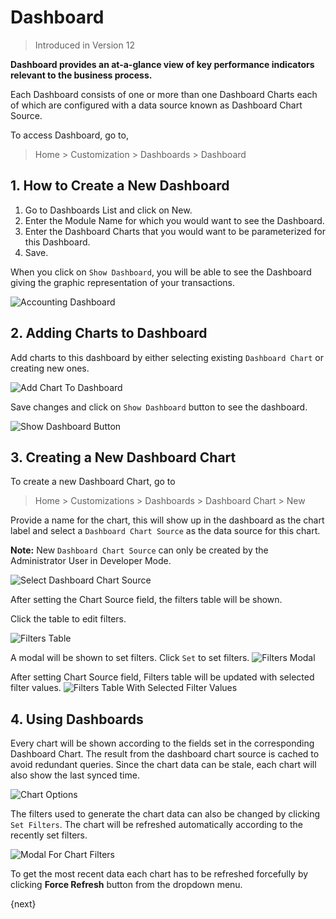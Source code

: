 <!-- add-breadcrumbs -->
# Dashboard

> Introduced in Version 12

**Dashboard provides an at-a-glance view of key performance indicators relevant to the business process.**

Each Dashboard consists of one or more than one Dashboard Charts each of which are configured with a data source known as Dashboard Chart Source.

To access Dashboard, go to,

> Home > Customization > Dashboards > Dashboard

## 1. How to Create a New Dashboard

1. Go to Dashboards List and click on New.
2. Enter the Module Name for which you would want to see the Dashboard.
3. Enter the Dashboard Charts that you would want to be parameterized for this Dashboard. 
4. Save.

When you click on `Show Dashboard`, you will be able to see the Dashboard giving the graphic representation of your transactions.

<img class="screenshot" alt="Accounting Dashboard" src="{{docs_base_url}}/assets/img/customize/dashboard-0.png">

## 2. Adding Charts to Dashboard

Add charts to this dashboard by either selecting existing `Dashboard Chart` or creating new ones.

<img class="screenshot" alt="Add Chart To Dashboard" src="{{docs_base_url}}/assets/img/customize/dashboard-1.png">

Save changes and click on `Show Dashboard` button to see the dashboard.

<img class="screenshot" alt="Show Dashboard Button" src="{{docs_base_url}}/assets/img/customize/dashboard-6.png">

## 3. Creating a New Dashboard Chart

To create a new Dashboard Chart, go to

> Home > Customizations > Dashboards > Dashboard Chart > New

Provide a name for the chart, this will show up in the dashboard as the chart label and select a `Dashboard Chart Source` as the data source for this chart.

**Note:** New `Dashboard Chart Source` can only be created by the Administrator User in Developer Mode.

<img class="screenshot" alt="Select Dashboard Chart Source" src="{{docs_base_url}}/assets/img/customize/dashboard-2.png">

After setting the Chart Source field, the filters table will be shown.

Click the table to edit filters.

<img class="screenshot" alt="Filters Table" src="{{docs_base_url}}/assets/img/customize/dashboard-3.png">

A modal will be shown to set filters. Click `Set` to set filters.
<img class="screenshot" alt="Filters Modal" src="{{docs_base_url}}/assets/img/customize/dashboard-4.png">

After setting Chart Source field, Filters table will be updated with selected filter values.
<img class="screenshot" alt="Filters Table With Selected Filter Values" src="{{docs_base_url}}/assets/img/customize/dashboard-5.png">

## 4. Using Dashboards

Every chart will be shown according to the fields set in the corresponding Dashboard Chart. The result from the dashboard chart source is cached to avoid redundant queries. Since the chart data can be stale, each chart will also show the last synced time.

<img class="screenshot" alt="Chart Options" src="{{docs_base_url}}/assets/img/customize/dashboard-7.png">

The filters used to generate the chart data can also be changed by clicking `Set Filters`. The chart will be refreshed automatically according to the recently set filters.

<img class="screenshot" alt="Modal For Chart Filters" src="{{docs_base_url}}/assets/img/customize/dashboard-8.png">

To get the most recent data each chart has to be refreshed forcefully by clicking **Force Refresh** button from the dropdown menu.

{next}
